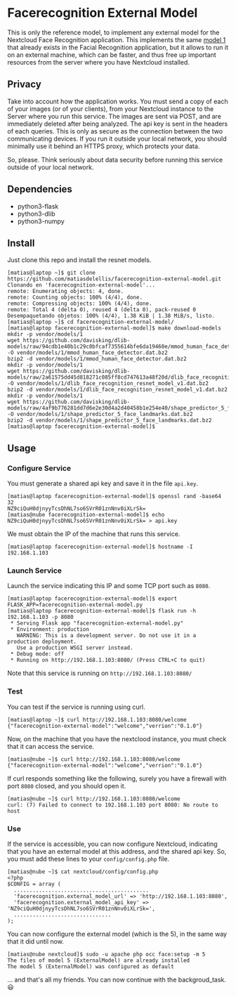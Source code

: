 # Facerecognition External Model
This is only the reference model, to implement any external model for the Nextcloud Face Recognition application. This implements the same [model 1](https://github.com/matiasdelellis/facerecognition/wiki/Models#model-1) that already exists in the Facial Recognition application, but it allows to run it on an external machine, which can be faster, and thus free up important resources from the server where you have Nextcloud installed.

## Privacy
Take into account how the application works. You must send a copy of each of your images (or of your clients), from your Nextcloud instance to the Server where you run this service.
The images are sent via POST, and are immediately deleted after being analyzed. The api key is sent in the headers of each queries. This is only as secure as the connection between the two communicating devices. If you run it outside your local network, you should minimally use it behind an HTTPS proxy, which protects your data.

So, please. Think seriously about data security before running this service outside of your local network.

## Dependencies
* python3-flask
* python3-dlib
* python3-numpy

## Install
Just clone this repo and install the resnet models.
```
[matias@laptop ~]$ git clone https://github.com/matiasdelellis/facerecognition-external-model.git
Clonando en 'facerecognition-external-model'...
remote: Enumerating objects: 4, done.
remote: Counting objects: 100% (4/4), done.
remote: Compressing objects: 100% (4/4), done.
remote: Total 4 (delta 0), reused 4 (delta 0), pack-reused 0
Desempaquetando objetos: 100% (4/4), 1.38 KiB | 1.38 MiB/s, listo.
[matias@laptop ~]$ cd facerecognition-external-model/
[matias@laptop facerecognition-external-model]$ make download-models 
mkdir -p vendor/models/1
wget https://github.com/davisking/dlib-models/raw/94cdb1e40b1c29c0bfcaf7355614bfe6da19460e/mmod_human_face_detector.dat.bz2 -O vendor/models/1/mmod_human_face_detector.dat.bz2
bzip2 -d vendor/models/1/mmod_human_face_detector.dat.bz2
mkdir -p vendor/models/1
wget https://github.com/davisking/dlib-models/raw/2a61575dd45d818271c085ff8cd747613a48f20d/dlib_face_recognition_resnet_model_v1.dat.bz2 -O vendor/models/1/dlib_face_recognition_resnet_model_v1.dat.bz2
bzip2 -d vendor/models/1/dlib_face_recognition_resnet_model_v1.dat.bz2
mkdir -p vendor/models/1
wget https://github.com/davisking/dlib-models/raw/4af9b776281dd7d6e2e30d4a2d40458b1e254e40/shape_predictor_5_face_landmarks.dat.bz2 -O vendor/models/1/shape_predictor_5_face_landmarks.dat.bz2
bzip2 -d vendor/models/1/shape_predictor_5_face_landmarks.dat.bz2
[matias@laptop facerecognition-external-model]$
```

## Usage

### Configure Service

You must generate a shared api key and save it in the file `api.key`.
```
[matias@laptop facerecognition-external-model]$ openssl rand -base64 32
NZ9ciQuH0djnyyTcsDhNL7so6SVrR01znNnv0iXLrSk=
[matias@nube facerecognition-external-model]$ echo NZ9ciQuH0djnyyTcsDhNL7so6SVrR01znNnv0iXLrSk= > api.key
```

We must obtain the IP of the machine that runs this service.
```
[matias@laptop facerecognition-external-model]$ hostname -I
192.168.1.103
```

### Launch Service
Launch the service indicating this IP and some TCP port such as `8080`.
```
[matias@laptop facerecognition-external-model]$ export FLASK_APP=facerecognition-external-model.py
[matias@laptop facerecognition-external-model]$ flask run -h 192.168.1.103 -p 8080
 * Serving Flask app "facerecognition-external-model.py"
 * Environment: production
   WARNING: This is a development server. Do not use it in a production deployment.
   Use a production WSGI server instead.
 * Debug mode: off
 * Running on http://192.168.1.103:8080/ (Press CTRL+C to quit)
```

Note that this service is running on `http://192.168.1.103:8080/`

### Test
You can test if the service is running using curl.
```
[matias@laptop ~]$ curl http://192.168.1.103:8080/welcome
{"facerecognition-external-model":"welcome","verrion":"0.1.0"}
```

Now, on the machine that you have the nextclood instance, you must check that it can access the service.
```
[matias@nube ~]$ curl http://192.168.1.103:8080/welcome
{"facerecognition-external-model":"welcome","verrion":"0.1.0"}
```

If curl responds something like the following, surely you have a firewall with port `8080` closed, and you should open it.
```
[matias@nube ~]$ curl http://192.168.1.103:8080/welcome
curl: (7) Failed to connect to 192.168.1.103 port 8080: No route to host
```

### Use
If the service is accessible, you can now configure Nextcloud, indicating that you have an external model at this address, and the shared api key. So, you must add these lines to your `config/config.php` file.
```
[matias@nube ~]$ cat nextcloud/config/config.php
<?php
$CONFIG = array (
  ...........................................
  'facerecognition.external_model_url' => 'http://192.168.1.103:8080',
  'facerecognition.external_model_api_key' => 'NZ9ciQuH0djnyyTcsDhNL7so6SVrR01znNnv0iXLrSk=',
  ...............................
);
```

You can now configure the external model (which is the 5), in the same way that it did until now.
```
[matias@nube nextcloud]$ sudo -u apache php occ face:setup -m 5
The files of model 5 (ExternalModel) are already installed
The model 5 (ExternalModel) was configured as default
```

... and that's all my friends. You can now continue with the backgroud_task. :smiley:
